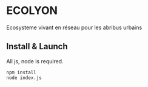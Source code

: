 # ECOLYON

Ecosysteme vivant en réseau pour les abribus urbains


## Install & Launch

All js, node is required.

    npm install
    node index.js
